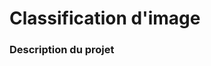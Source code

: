 # Classification d'image

### Description du projet


```julia (editor=true, logging=false, output=true)

```

